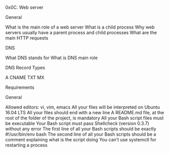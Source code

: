 0x0C. Web server

General

What is the main role of a web server
What is a child process
Why web servers usually have a parent process and child processes
What are the main HTTP requests

DNS

What DNS stands for
What is DNS main role

DNS Record Types

A
CNAME
TXT
MX

Requirements

General

Allowed editors: vi, vim, emacs
All your files will be interpreted on Ubuntu 16.04 LTS
All your files should end with a new line
A README.md file, at the root of the folder of the project, is mandatory
All your Bash script files must be executable
Your Bash script must pass Shellcheck (version 0.3.7) without any error
The first line of all your Bash scripts should be exactly #!/usr/bin/env bash
The second line of all your Bash scripts should be a comment explaining what is the script doing
You can’t use systemctl for restarting a process
